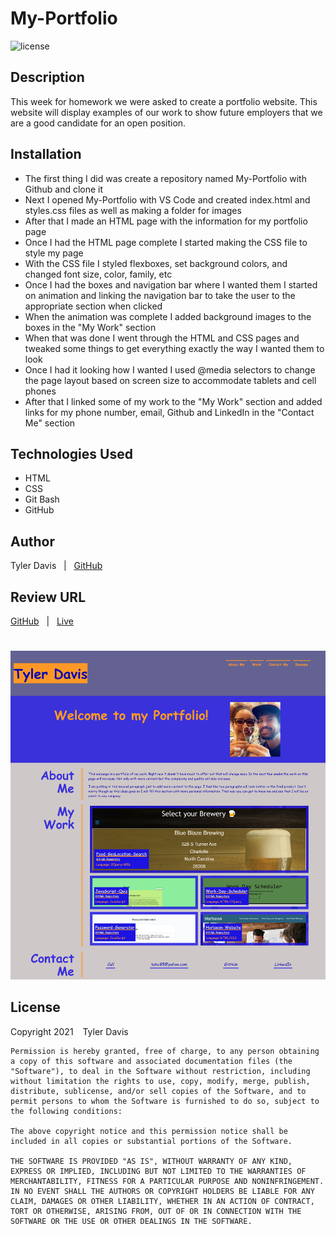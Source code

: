 # My-Portfolio

![license](https://img.shields.io/badge/license-MIT-blue)

## Description
This week for homework we were asked to create a portfolio website.  This website will display examples of our work to show future employers that we are a good candidate for an open position.

## Installation
* The first thing I did was create a repository named My-Portfolio with Github and clone it
* Next I opened My-Portfolio with VS Code and created index.html and styles.css files as well as making a folder for images
* After that I made an HTML page with the information for my portfolio page
* Once I had the HTML page complete I started making the CSS file to style my page
* With the CSS file I styled flexboxes, set background colors, and changed font size, color, family, etc
* Once I had the boxes and navigation bar where I wanted them I started on animation and linking the navigation bar to take the user to the appropriate section when clicked
* When the animation was complete I added background images to the boxes in the "My Work" section
* When that was done I went through the HTML and CSS pages and tweaked some things to get everything exactly the way I wanted them to look
* Once I had it looking how I wanted I used @media selectors to change the page layout based on screen size to accommodate tablets and cell phones
* After that I linked some of my work to the "My Work" section and added links for my phone number, email, Github and LinkedIn in the "Contact Me" section

## Technologies Used
* HTML
* CSS
* Git Bash
* GitHub

## Author
  Tyler Davis &nbsp; | &nbsp; [GitHub](https://github.com/Twdavis85)

## Review URL
[GitHub](https://github.com/Twdavis85/My-Portfolio) &nbsp; | &nbsp; 
[Live](https://twdavis85.github.io/My-Portfolio/)

#
![portfolio demo](assets/images/portfolio.png)

## License
Copyright 2021 &ensp; Tyler Davis

    Permission is hereby granted, free of charge, to any person obtaining a copy of this software and associated documentation files (the "Software"), to deal in the Software without restriction, including without limitation the rights to use, copy, modify, merge, publish, distribute, sublicense, and/or sell copies of the Software, and to permit persons to whom the Software is furnished to do so, subject to the following conditions:
    
    The above copyright notice and this permission notice shall be included in all copies or substantial portions of the Software.
    
    THE SOFTWARE IS PROVIDED "AS IS", WITHOUT WARRANTY OF ANY KIND, EXPRESS OR IMPLIED, INCLUDING BUT NOT LIMITED TO THE WARRANTIES OF MERCHANTABILITY, FITNESS FOR A PARTICULAR PURPOSE AND NONINFRINGEMENT. IN NO EVENT SHALL THE AUTHORS OR COPYRIGHT HOLDERS BE LIABLE FOR ANY CLAIM, DAMAGES OR OTHER LIABILITY, WHETHER IN AN ACTION OF CONTRACT, TORT OR OTHERWISE, ARISING FROM, OUT OF OR IN CONNECTION WITH THE SOFTWARE OR THE USE OR OTHER DEALINGS IN THE SOFTWARE.
